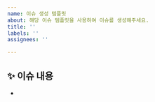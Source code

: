 ```yaml
---
name: 이슈 생성 템플릿
about: 해당 이슈 템플릿을 사용하여 이슈를 생성해주세요.
title: ''
labels: ''
assignees: ''

---
```


<!--- 
❗️ 이슈 제목은 아래의 형식을 맞춰주세요 
- [FEAT] 기능 추가
- [FIX] 에러 수정, 버그 수정
- [CHORE] gradle 세팅, 위의 것 이외에 거의 모든 것
- [DOCS] README, 문서
- [REFACTOR] 코드 리펙토링 (기능 변경 없이 코드만 수정할 때)
- [MODIFY] 코드 수정 (기능의 변화가 있을 때)
-->

## ✨ 이슈 내용

-


